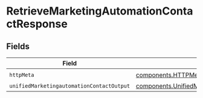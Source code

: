 # RetrieveMarketingAutomationContactResponse


## Fields

| Field                                                                                                                    | Type                                                                                                                     | Required                                                                                                                 | Description                                                                                                              |
| ------------------------------------------------------------------------------------------------------------------------ | ------------------------------------------------------------------------------------------------------------------------ | ------------------------------------------------------------------------------------------------------------------------ | ------------------------------------------------------------------------------------------------------------------------ |
| `httpMeta`                                                                                                               | [components.HTTPMetadata](../../models/components/httpmetadata.md)                                                       | :heavy_check_mark:                                                                                                       | N/A                                                                                                                      |
| `unifiedMarketingautomationContactOutput`                                                                                | [components.UnifiedMarketingautomationContactOutput](../../models/components/unifiedmarketingautomationcontactoutput.md) | :heavy_minus_sign:                                                                                                       | N/A                                                                                                                      |